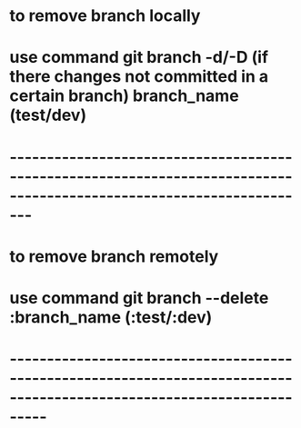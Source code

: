 # to remove branch locally
# use command git branch -d/-D (if there changes not committed in a certain branch) branch_name (test/dev)
# --------------------------------------------------------------------------------------------------------------------- #
# to remove branch remotely 
# use command git branch --delete :branch_name (:test/:dev)
# ----------------------------------------------------------------------------------------------------------------------- #
 

